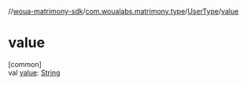 //[woua-matrimony-sdk](../../../index.md)/[com.woualabs.matrimony.type](../index.md)/[UserType](index.md)/[value](value.md)

# value

[common]\
val [value](value.md): [String](https://kotlinlang.org/api/latest/jvm/stdlib/kotlin/-string/index.html)
